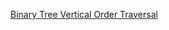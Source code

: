 [Binary Tree Vertical Order Traversal](https://leetcode.com/problems/binary-tree-vertical-order-traversal/)
